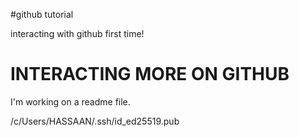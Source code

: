 #github tutorial

interacting with github first time!


# INTERACTING MORE ON GITHUB

I'm working on a readme file.


<!-- My key -->
/c/Users/HASSAAN/.ssh/id_ed25519.pub